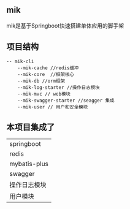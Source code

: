 ## mik
mik是基于Springboot快速搭建单体应用的脚手架

## 项目结构
```aidl
-- mik-cli
    --mik-cache //redis缓冲
    --mik-core  //框架核心
    --mik-db //orm框架
    --mik-log-starter //操作日志模块
    --mik-mvc // web模块
    --mik-swagger-starter //seagger 集成
    --mik-user // 用户和安全模块
```

## 本项目集成了

|      | 
| ---- | 
|springboot  |  
|redis   |    
|mybatis-plus |   
|swagger|
|操作日志模块|
|用户模块|

